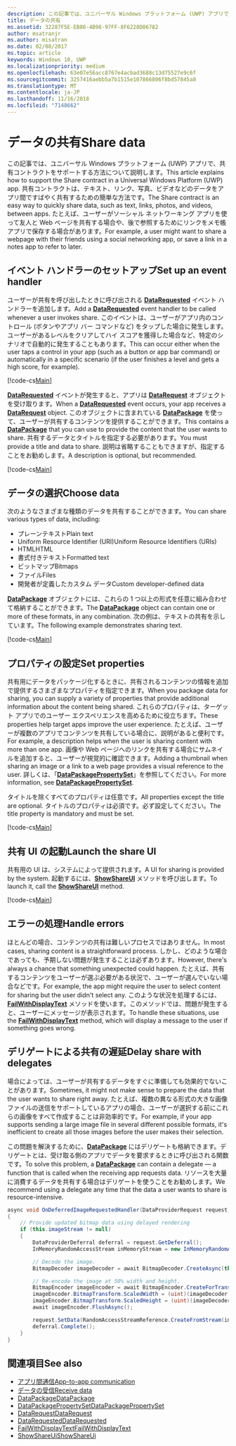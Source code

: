 ```yaml
---
description: この記事では、ユニバーサル Windows プラットフォーム (UWP) アプリで、共有コントラクトをサポートする方法について説明します。
title: データの共有
ms.assetid: 32287F5E-EB86-4B98-97FF-8F6228D06782
author: msatranjr
ms.author: misatran
ms.date: 02/08/2017
ms.topic: article
keywords: Windows 10, UWP
ms.localizationpriority: medium
ms.openlocfilehash: 63e07e56acc8767e4acbad3688c13d75527e9c6f
ms.sourcegitcommit: 3257416aebb5a7b1515e107866806f8bd57845a8
ms.translationtype: MT
ms.contentlocale: ja-JP
ms.lasthandoff: 11/16/2018
ms.locfileid: "7148662"
---
```

# <a name="share-data"></a><span data-ttu-id="05dbf-104">データの共有</span><span class="sxs-lookup"><span data-stu-id="05dbf-104">Share data</span></span>


<span data-ttu-id="05dbf-105">この記事では、ユニバーサル Windows プラットフォーム (UWP) アプリで、共有コントラクトをサポートする方法について説明します。</span><span class="sxs-lookup"><span data-stu-id="05dbf-105">This article explains how to support the Share contract in a Universal Windows Platform (UWP) app.</span></span> <span data-ttu-id="05dbf-106">共有コントラクトは、テキスト、リンク、写真、ビデオなどのデータをアプリ間ですばやく共有するための簡単な方法です。</span><span class="sxs-lookup"><span data-stu-id="05dbf-106">The Share contract is an easy way to quickly share data, such as text, links, photos, and videos, between apps.</span></span> <span data-ttu-id="05dbf-107">たとえば、ユーザーがソーシャル ネットワーキング アプリを使って友人と Web ページを共有する場合や、後で参照するためにリンクをメモ帳アプリで保存する場合があります。</span><span class="sxs-lookup"><span data-stu-id="05dbf-107">For example, a user might want to share a webpage with their friends using a social networking app, or save a link in a notes app to refer to later.</span></span>

## <a name="set-up-an-event-handler"></a><span data-ttu-id="05dbf-108">イベント ハンドラーのセットアップ</span><span class="sxs-lookup"><span data-stu-id="05dbf-108">Set up an event handler</span></span>

<span data-ttu-id="05dbf-109">ユーザーが共有を呼び出したときに呼び出される [**DataRequested**](https://msdn.microsoft.com/library/windows/apps/Windows.ApplicationModel.DataTransfer.DataTransferManager.DataRequested) イベント ハンドラーを追加します。</span><span class="sxs-lookup"><span data-stu-id="05dbf-109">Add a [**DataRequested**](https://msdn.microsoft.com/library/windows/apps/Windows.ApplicationModel.DataTransfer.DataTransferManager.DataRequested) event handler to be called whenever a user invokes share.</span></span> <span data-ttu-id="05dbf-110">このイベントは、ユーザーがアプリ内のコントロール (ボタンやアプリ バー コマンドなど) をタップした場合に発生します。ユーザーがあるレベルをクリアしてハイ スコアを獲得した場合など、特定のシナリオで自動的に発生することもあります。</span><span class="sxs-lookup"><span data-stu-id="05dbf-110">This can occur either when the user taps a control in your app (such as a button or app bar command) or automatically in a specific scenario (if the user finishes a level and gets a high score, for example).</span></span>

[!code-cs[Main](./code/share_data/cs/MainPage.xaml.cs#SnippetPrepareToShare)]

<span data-ttu-id="05dbf-111">[**DataRequested**](https://msdn.microsoft.com/library/windows/apps/Windows.ApplicationModel.DataTransfer.DataTransferManager.DataRequested) イベントが発生すると、アプリは [**DataRequest**](https://msdn.microsoft.com/library/windows/apps/Windows.ApplicationModel.DataTransfer.DataRequest) オブジェクトを受け取ります。</span><span class="sxs-lookup"><span data-stu-id="05dbf-111">When a [**DataRequested**](https://msdn.microsoft.com/library/windows/apps/Windows.ApplicationModel.DataTransfer.DataTransferManager.DataRequested) event occurs, your app receives a [**DataRequest**](https://msdn.microsoft.com/library/windows/apps/Windows.ApplicationModel.DataTransfer.DataRequest) object.</span></span> <span data-ttu-id="05dbf-112">このオブジェクトに含まれている [**DataPackage**](https://msdn.microsoft.com/library/windows/apps/Windows.ApplicationModel.DataTransfer.DataPackage) を使って、ユーザーが共有するコンテンツを提供することができます。</span><span class="sxs-lookup"><span data-stu-id="05dbf-112">This contains a [**DataPackage**](https://msdn.microsoft.com/library/windows/apps/Windows.ApplicationModel.DataTransfer.DataPackage) that you can use to provide the content that the user wants to share.</span></span> <span data-ttu-id="05dbf-113">共有するデータとタイトルを指定する必要があります。</span><span class="sxs-lookup"><span data-stu-id="05dbf-113">You must provide a title and data to share.</span></span> <span data-ttu-id="05dbf-114">説明は省略することもできますが、指定することをお勧めします。</span><span class="sxs-lookup"><span data-stu-id="05dbf-114">A description is optional, but recommended.</span></span>

[!code-cs[Main](./code/share_data/cs/MainPage.xaml.cs#SnippetCreateRequest)]

## <a name="choose-data"></a><span data-ttu-id="05dbf-115">データの選択</span><span class="sxs-lookup"><span data-stu-id="05dbf-115">Choose data</span></span>

<span data-ttu-id="05dbf-116">次のようなさまざまな種類のデータを共有することができます。</span><span class="sxs-lookup"><span data-stu-id="05dbf-116">You can share various types of data, including:</span></span>

-   <span data-ttu-id="05dbf-117">プレーンテキスト</span><span class="sxs-lookup"><span data-stu-id="05dbf-117">Plain text</span></span>
-   <span data-ttu-id="05dbf-118">Uniform Resource Identifier (URI)</span><span class="sxs-lookup"><span data-stu-id="05dbf-118">Uniform Resource Identifiers (URIs)</span></span>
-   <span data-ttu-id="05dbf-119">HTML</span><span class="sxs-lookup"><span data-stu-id="05dbf-119">HTML</span></span>
-   <span data-ttu-id="05dbf-120">書式付きテキスト</span><span class="sxs-lookup"><span data-stu-id="05dbf-120">Formatted text</span></span>
-   <span data-ttu-id="05dbf-121">ビットマップ</span><span class="sxs-lookup"><span data-stu-id="05dbf-121">Bitmaps</span></span>
-   <span data-ttu-id="05dbf-122">ファイル</span><span class="sxs-lookup"><span data-stu-id="05dbf-122">Files</span></span>
-   <span data-ttu-id="05dbf-123">開発者が定義したカスタム データ</span><span class="sxs-lookup"><span data-stu-id="05dbf-123">Custom developer-defined data</span></span>

<span data-ttu-id="05dbf-124">[**DataPackage**](https://msdn.microsoft.com/library/windows/apps/Windows.ApplicationModel.DataTransfer.DataPackage) オブジェクトには、これらの 1 つ以上の形式を任意に組み合わせて格納することができます。</span><span class="sxs-lookup"><span data-stu-id="05dbf-124">The [**DataPackage**](https://msdn.microsoft.com/library/windows/apps/Windows.ApplicationModel.DataTransfer.DataPackage) object can contain one or more of these formats, in any combination.</span></span> <span data-ttu-id="05dbf-125">次の例は、テキストの共有を示しています。</span><span class="sxs-lookup"><span data-stu-id="05dbf-125">The following example demonstrates sharing text.</span></span>

[!code-cs[Main](./code/share_data/cs/MainPage.xaml.cs#SnippetSetContent)]

## <a name="set-properties"></a><span data-ttu-id="05dbf-126">プロパティの設定</span><span class="sxs-lookup"><span data-stu-id="05dbf-126">Set properties</span></span>

<span data-ttu-id="05dbf-127">共有用にデータをパッケージ化するときに、共有されるコンテンツの情報を追加で提供するさまざまなプロパティを指定できます。</span><span class="sxs-lookup"><span data-stu-id="05dbf-127">When you package data for sharing, you can supply a variety of properties that provide additional information about the content being shared.</span></span> <span data-ttu-id="05dbf-128">これらのプロパティは、ターゲット アプリでのユーザー エクスペリエンスを高めるために役立ちます。</span><span class="sxs-lookup"><span data-stu-id="05dbf-128">These properties help target apps improve the user experience.</span></span> <span data-ttu-id="05dbf-129">たとえば、ユーザーが複数のアプリでコンテンツを共有している場合に、説明があると便利です。</span><span class="sxs-lookup"><span data-stu-id="05dbf-129">For example, a description helps when the user is sharing content with more than one app.</span></span> <span data-ttu-id="05dbf-130">画像や Web ページへのリンクを共有する場合にサムネイルを追加すると、ユーザーが視覚的に確認できます。</span><span class="sxs-lookup"><span data-stu-id="05dbf-130">Adding a thumbnail when sharing an image or a link to a web page provides a visual reference to the user.</span></span> <span data-ttu-id="05dbf-131">詳しくは、「[**DataPackagePropertySet**](https://msdn.microsoft.com/library/windows/apps/Windows.ApplicationModel.DataTransfer.DataPackagePropertySet)」を参照してください。</span><span class="sxs-lookup"><span data-stu-id="05dbf-131">For more information, see [**DataPackagePropertySet**](https://msdn.microsoft.com/library/windows/apps/Windows.ApplicationModel.DataTransfer.DataPackagePropertySet).</span></span>

<span data-ttu-id="05dbf-132">タイトルを除くすべてのプロパティは任意です。</span><span class="sxs-lookup"><span data-stu-id="05dbf-132">All properties except the title are optional.</span></span> <span data-ttu-id="05dbf-133">タイトルのプロパティは必須です。必ず設定してください。</span><span class="sxs-lookup"><span data-stu-id="05dbf-133">The title property is mandatory and must be set.</span></span>

[!code-cs[Main](./code/share_data/cs/MainPage.xaml.cs#SnippetSetProperties)]

## <a name="launch-the-share-ui"></a><span data-ttu-id="05dbf-134">共有 UI の起動</span><span class="sxs-lookup"><span data-stu-id="05dbf-134">Launch the share UI</span></span>

<span data-ttu-id="05dbf-135">共有用の UI は、システムによって提供されます。</span><span class="sxs-lookup"><span data-stu-id="05dbf-135">A UI for sharing is provided by the system.</span></span> <span data-ttu-id="05dbf-136">起動するには、[**ShowShareUI**](https://msdn.microsoft.com/library/windows/apps/Windows.ApplicationModel.DataTransfer.DataTransferManager.ShowShareUI) メソッドを呼び出します。</span><span class="sxs-lookup"><span data-stu-id="05dbf-136">To launch it, call the [**ShowShareUI**](https://msdn.microsoft.com/library/windows/apps/Windows.ApplicationModel.DataTransfer.DataTransferManager.ShowShareUI) method.</span></span>

[!code-cs[Main](./code/share_data/cs/MainPage.xaml.cs#SnippetShowUI)]

## <a name="handle-errors"></a><span data-ttu-id="05dbf-137">エラーの処理</span><span class="sxs-lookup"><span data-stu-id="05dbf-137">Handle errors</span></span>

<span data-ttu-id="05dbf-138">ほとんどの場合、コンテンツの共有は難しいプロセスではありません。</span><span class="sxs-lookup"><span data-stu-id="05dbf-138">In most cases, sharing content is a straightforward process.</span></span> <span data-ttu-id="05dbf-139">しかし、どのような場合であっても、予期しない問題が発生することは必ずあります。</span><span class="sxs-lookup"><span data-stu-id="05dbf-139">However, there's always a chance that something unexpected could happen.</span></span> <span data-ttu-id="05dbf-140">たとえば、共有するコンテンツをユーザーが選ぶ必要がある状況で、ユーザーが選んでいない場合などです。</span><span class="sxs-lookup"><span data-stu-id="05dbf-140">For example, the app might require the user to select content for sharing but the user didn't select any.</span></span> <span data-ttu-id="05dbf-141">このような状況を処理するには、[**FailWithDisplayText**](https://msdn.microsoft.com/library/windows/apps/Windows.ApplicationModel.DataTransfer.DataRequest.FailWithDisplayText(System.String)) メソッドを使います。このメソッドでは、問題が発生すると、ユーザーにメッセージが表示されます。</span><span class="sxs-lookup"><span data-stu-id="05dbf-141">To handle these situations, use the [**FailWithDisplayText**](https://msdn.microsoft.com/library/windows/apps/Windows.ApplicationModel.DataTransfer.DataRequest.FailWithDisplayText(System.String)) method, which will display a message to the user if something goes wrong.</span></span>

## <a name="delay-share-with-delegates"></a><span data-ttu-id="05dbf-142">デリゲートによる共有の遅延</span><span class="sxs-lookup"><span data-stu-id="05dbf-142">Delay share with delegates</span></span>

<span data-ttu-id="05dbf-143">場合によっては、ユーザーが共有するデータをすぐに準備しても効果的でないことがあります。</span><span class="sxs-lookup"><span data-stu-id="05dbf-143">Sometimes, it might not make sense to prepare the data that the user wants to share right away.</span></span> <span data-ttu-id="05dbf-144">たとえば、複数の異なる形式の大きな画像ファイルの送信をサポートしているアプリの場合、ユーザーが選択する前にこれらの画像をすべて作成することは非効率的です。</span><span class="sxs-lookup"><span data-stu-id="05dbf-144">For example, if your app supports sending a large image file in several different possible formats, it's inefficient to create all those images before the user makes their selection.</span></span>

<span data-ttu-id="05dbf-145">この問題を解決するために、[**DataPackage**](https://msdn.microsoft.com/library/windows/apps/Windows.ApplicationModel.DataTransfer.DataPackage) にはデリゲートも格納できます。デリゲートとは、受け取る側のアプリでデータを要求するときに呼び出される関数です。</span><span class="sxs-lookup"><span data-stu-id="05dbf-145">To solve this problem, a [**DataPackage**](https://msdn.microsoft.com/library/windows/apps/Windows.ApplicationModel.DataTransfer.DataPackage) can contain a delegate — a function that is called when the receiving app requests data.</span></span> <span data-ttu-id="05dbf-146">リソースを大量に消費するデータを共有する場合はデリゲートを使うことをお勧めします。</span><span class="sxs-lookup"><span data-stu-id="05dbf-146">We recommend using a delegate any time that the data a user wants to share is resource-intensive.</span></span>

<!-- For some reason, this snippet was inline in the WDCML topic. Suggest moving to VS project with rest of snippets. -->
```cs
async void OnDeferredImageRequestedHandler(DataProviderRequest request)
{
    // Provide updated bitmap data using delayed rendering
    if (this.imageStream != null)
    {
        DataProviderDeferral deferral = request.GetDeferral();
        InMemoryRandomAccessStream inMemoryStream = new InMemoryRandomAccessStream();

        // Decode the image.
        BitmapDecoder imageDecoder = await BitmapDecoder.CreateAsync(this.imageStream);

        // Re-encode the image at 50% width and height.
        BitmapEncoder imageEncoder = await BitmapEncoder.CreateForTranscodingAsync(inMemoryStream, imageDecoder);
        imageEncoder.BitmapTransform.ScaledWidth = (uint)(imageDecoder.OrientedPixelHeight * 0.5);
        imageEncoder.BitmapTransform.ScaledHeight = (uint)(imageDecoder.OrientedPixelHeight * 0.5);
        await imageEncoder.FlushAsync();

        request.SetData(RandomAccessStreamReference.CreateFromStream(inMemoryStream));
        deferral.Complete();
    }
}
```

## <a name="see-also"></a><span data-ttu-id="05dbf-147">関連項目</span><span class="sxs-lookup"><span data-stu-id="05dbf-147">See also</span></span> 

* [<span data-ttu-id="05dbf-148">アプリ間通信</span><span class="sxs-lookup"><span data-stu-id="05dbf-148">App-to-app communication</span></span>](index.md)
* [<span data-ttu-id="05dbf-149">データの受信</span><span class="sxs-lookup"><span data-stu-id="05dbf-149">Receive data</span></span>](receive-data.md)
* [<span data-ttu-id="05dbf-150">DataPackage</span><span class="sxs-lookup"><span data-stu-id="05dbf-150">DataPackage</span></span>](https://msdn.microsoft.com/library/windows/apps/windows.applicationmodel.datatransfer.datapackage.aspx)
* [<span data-ttu-id="05dbf-151">DataPackagePropertySet</span><span class="sxs-lookup"><span data-stu-id="05dbf-151">DataPackagePropertySet</span></span>](https://msdn.microsoft.com/library/windows/apps/windows.applicationmodel.datatransfer.datapackagepropertyset.aspx)
* [<span data-ttu-id="05dbf-152">DataRequest</span><span class="sxs-lookup"><span data-stu-id="05dbf-152">DataRequest</span></span>](https://msdn.microsoft.com/library/windows/apps/windows.applicationmodel.datatransfer.datarequest.aspx)
* [<span data-ttu-id="05dbf-153">DataRequested</span><span class="sxs-lookup"><span data-stu-id="05dbf-153">DataRequested</span></span>](https://msdn.microsoft.com/library/windows/apps/windows.applicationmodel.datatransfer.datatransfermanager.datarequested.aspx)
* [<span data-ttu-id="05dbf-154">FailWithDisplayText</span><span class="sxs-lookup"><span data-stu-id="05dbf-154">FailWithDisplayText</span></span>](https://msdn.microsoft.com/library/windows/apps/windows.applicationmodel.datatransfer.datarequest.failwithdisplaytext.aspx)
* [<span data-ttu-id="05dbf-155">ShowShareUi</span><span class="sxs-lookup"><span data-stu-id="05dbf-155">ShowShareUi</span></span>](https://msdn.microsoft.com/library/windows/apps/windows.applicationmodel.datatransfer.datatransfermanager.showshareui.aspx)
 

